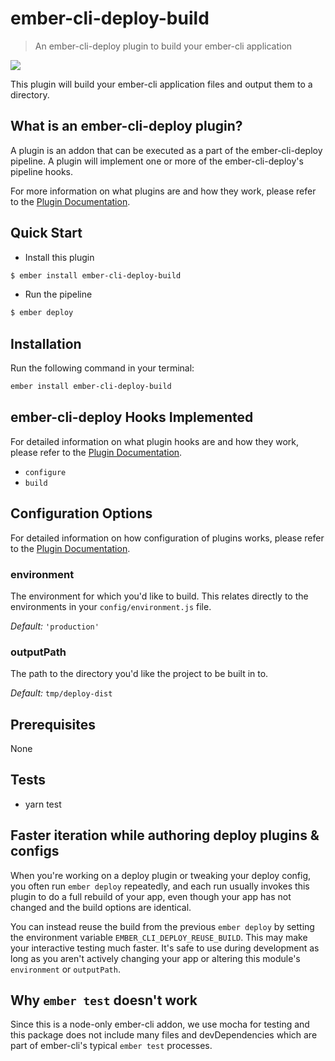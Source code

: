 # ember-cli-deploy-build

> An ember-cli-deploy plugin to build your ember-cli application

[![](https://ember-cli-deploy.github.io/ember-cli-deploy-version-badges/plugins/ember-cli-deploy-build.svg)](http://ember-cli-deploy.github.io/ember-cli-deploy-version-badges/)

This plugin will build your ember-cli application files and output them to a directory.

## What is an ember-cli-deploy plugin?

A plugin is an addon that can be executed as a part of the ember-cli-deploy pipeline. A plugin will implement one or more of the ember-cli-deploy's pipeline hooks.

For more information on what plugins are and how they work, please refer to the [Plugin Documentation][1].

## Quick Start

- Install this plugin

```bash
$ ember install ember-cli-deploy-build
```

- Run the pipeline

```bash
$ ember deploy
```

## Installation
Run the following command in your terminal:

```bash
ember install ember-cli-deploy-build
```

## ember-cli-deploy Hooks Implemented

For detailed information on what plugin hooks are and how they work, please refer to the [Plugin Documentation][1].

- `configure`
- `build`

## Configuration Options

For detailed information on how configuration of plugins works, please refer to the [Plugin Documentation][1].

### environment

The environment for which you'd like to build. This relates directly to the environments in your `config/environment.js` file.

*Default:* `'production'`

### outputPath

The path to the directory you'd like the project to be built in to.

*Default:* `tmp/deploy-dist`

## Prerequisites

None

## Tests

* yarn test

## Faster iteration while authoring deploy plugins & configs

When you're working on a deploy plugin or tweaking your deploy config, you often run `ember deploy` repeatedly, and each run usually invokes this plugin to do a full rebuild of your app, even though your app has not changed and the build options are identical.

You can instead reuse the build from the previous `ember deploy` by setting the environment variable `EMBER_CLI_DEPLOY_REUSE_BUILD`. This may make your interactive testing much faster. It's safe to use during development as long as you aren't actively changing your app or altering this module's `environment` or `outputPath`.

## Why `ember test` doesn't work

Since this is a node-only ember-cli addon, we use mocha for testing and this package does not include many files and devDependencies which are part of ember-cli's typical `ember test` processes.

[1]: https://ember-cli-deploy.github.io/ember-cli-deploy/plugins/ "Plugin Documentation"
